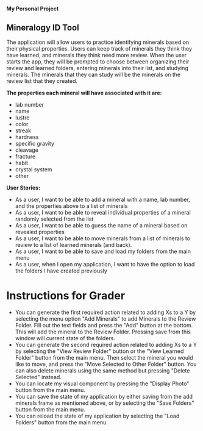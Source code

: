 #### My Personal Project
## Mineralogy ID Tool

The application will allow users to practice identifying minerals based on their physical properties. Users can keep
track of minerals they think they have learned, and minerals they think need more review. 
When the user starts the app, they will be prompted to choose between organizing their review and learned folders, 
entering minerals into their list, and studying minerals. The minerals that they can study will be the 
minerals on the review list that they created. 

**The properties each mineral will have associated with it are:**
- lab number
- name
- lustre
- color
- streak
- hardness
- specific gravity
- cleavage
- fracture
- habit
- crystal system
- other

**User Stories:**
- As a user, I want to be able to add a mineral with a name, lab number, and the properties above to a list of minerals
- As a user, I want to be able to reveal individual properties of a mineral randomly selected from the list
- As a user, I want to be able to guess the name of a mineral based on revealed properties
- As a user, I want to be able to move minerals from a list of minerals to review to a list of learned minerals (and 
  back).
- As a user, I want to be able to save and load my folders from the main menu
- As a user, when I open my application, I want to have the option to load the folders I have created previously


# Instructions for Grader

- You can generate the first required action related to adding Xs to a Y by selecting the menu option "Add Minerals" to
  add Minerals to the Review Folder. Fill out the text fields and press the "Add" button at the bottom. This will add
  the mineral to the Review Folder. Pressing save from this window will current state of the folders.
- You can generate the second required action related to adding Xs to a Y by selecting the "View Review Folder" button 
  or the "View Learned Folder" button from the main menu. Then select the mineral you would like to move, and press the
  "Move Selected to Other Folder" button. You can also delete minerals using the same method but pressing 
  "Delete Selected" instead.
- You can locate my visual component by pressing the "Display Photo" button from the main menu.
- You can save the state of my application by either saving from the add minerals frame as mentioned above, or by
  selecting the "Save Folders" button from the main menu. 
- You can reload the state of my application by selecting the "Load Folders" button from the main menu.